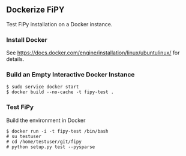 ## Dockerize FiPY

Test FiPy installation on a Docker instance.

### Install Docker

See https://docs.docker.com/engine/installation/linux/ubuntulinux/ for
details.

### Build an Empty Interactive Docker Instance

    $ sudo service docker start
    $ docker build --no-cache -t fipy-test .

### Test FiPy

Build the environment in Docker

    $ docker run -i -t fipy-test /bin/bash
    # su testuser
    # cd /home/testuser/git/fipy
    # python setup.py test --pysparse
